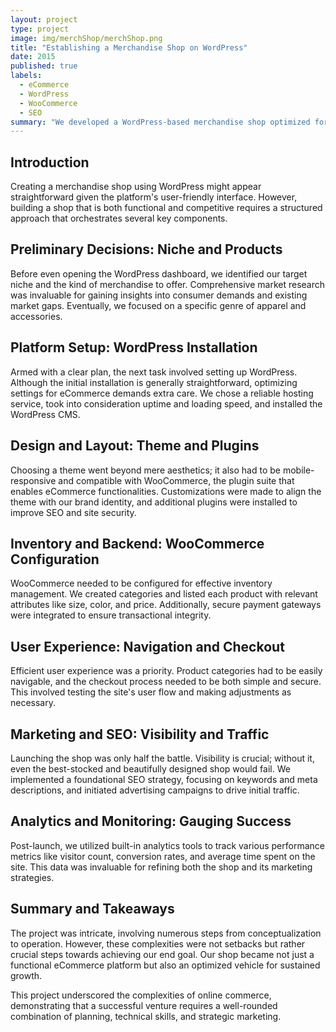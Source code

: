```yaml
---
layout: project
type: project
image: img/merchShop/merchShop.png
title: "Establishing a Merchandise Shop on WordPress"
date: 2015
published: true
labels:
  - eCommerce
  - WordPress
  - WooCommerce
  - SEO
summary: "We developed a WordPress-based merchandise shop optimized for usability, SEO, and sustained growth, winning accolades for design and functionality."
---
```


## Introduction

Creating a merchandise shop using WordPress might appear straightforward given the platform's user-friendly interface. However, building a shop that is both functional and competitive requires a structured approach that orchestrates several key components.

## Preliminary Decisions: Niche and Products

Before even opening the WordPress dashboard, we identified our target niche and the kind of merchandise to offer. Comprehensive market research was invaluable for gaining insights into consumer demands and existing market gaps. Eventually, we focused on a specific genre of apparel and accessories.

## Platform Setup: WordPress Installation

Armed with a clear plan, the next task involved setting up WordPress. Although the initial installation is generally straightforward, optimizing settings for eCommerce demands extra care. We chose a reliable hosting service, took into consideration uptime and loading speed, and installed the WordPress CMS.

## Design and Layout: Theme and Plugins

Choosing a theme went beyond mere aesthetics; it also had to be mobile-responsive and compatible with WooCommerce, the plugin suite that enables eCommerce functionalities. Customizations were made to align the theme with our brand identity, and additional plugins were installed to improve SEO and site security.

## Inventory and Backend: WooCommerce Configuration

WooCommerce needed to be configured for effective inventory management. We created categories and listed each product with relevant attributes like size, color, and price. Additionally, secure payment gateways were integrated to ensure transactional integrity.

## User Experience: Navigation and Checkout

Efficient user experience was a priority. Product categories had to be easily navigable, and the checkout process needed to be both simple and secure. This involved testing the site's user flow and making adjustments as necessary.

## Marketing and SEO: Visibility and Traffic

Launching the shop was only half the battle. Visibility is crucial; without it, even the best-stocked and beautifully designed shop would fail. We implemented a foundational SEO strategy, focusing on keywords and meta descriptions, and initiated advertising campaigns to drive initial traffic.

## Analytics and Monitoring: Gauging Success

Post-launch, we utilized built-in analytics tools to track various performance metrics like visitor count, conversion rates, and average time spent on the site. This data was invaluable for refining both the shop and its marketing strategies.

## Summary and Takeaways

The project was intricate, involving numerous steps from conceptualization to operation. However, these complexities were not setbacks but rather crucial steps towards achieving our end goal. Our shop became not just a functional eCommerce platform but also an optimized vehicle for sustained growth.

This project underscored the complexities of online commerce, demonstrating that a successful venture requires a well-rounded combination of planning, technical skills, and strategic marketing.
